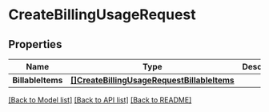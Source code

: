 # CreateBillingUsageRequest

## Properties

Name | Type | Description | Notes
------------ | ------------- | ------------- | -------------
**BillableItems** | [**[]CreateBillingUsageRequestBillableItems**](CreateBillingUsageRequestBillableItems.md) |  |[optional] 

[[Back to Model list]](../README.md#documentation-for-models) [[Back to API list]](../README.md#documentation-for-api-endpoints) [[Back to README]](../README.md)


